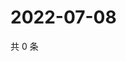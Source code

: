 # 2022-07-08

共 0 条

<!-- BEGIN WEIBO -->
<!-- 最后更新时间 Fri Jul 08 2022 07:16:17 GMT+0800 (China Standard Time) -->

<!-- END WEIBO -->

